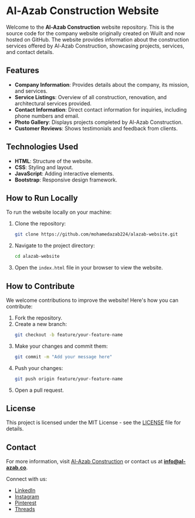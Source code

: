 # Al-Azab Construction Website

Welcome to the **Al-Azab Construction** website repository. This is the source code for the company website originally created on Wuilt and now hosted on GitHub. The website provides information about the construction services offered by Al-Azab Construction, showcasing projects, services, and contact details.

## Features

- **Company Information**: Provides details about the company, its mission, and services.
- **Service Listings**: Overview of all construction, renovation, and architectural services provided.
- **Contact Information**: Direct contact information for inquiries, including phone numbers and email.
- **Photo Gallery**: Displays projects completed by Al-Azab Construction.
- **Customer Reviews**: Shows testimonials and feedback from clients.

## Technologies Used

- **HTML**: Structure of the website.
- **CSS**: Styling and layout.
- **JavaScript**: Adding interactive elements.
- **Bootstrap**: Responsive design framework.

## How to Run Locally

To run the website locally on your machine:

1. Clone the repository:
   ```sh
   git clone https://github.com/mohamedazab224/alazab-website.git
   ```
2. Navigate to the project directory:
   ```sh
   cd alazab-website
   ```
3. Open the `index.html` file in your browser to view the website.

## How to Contribute

We welcome contributions to improve the website! Here's how you can contribute:

1. Fork the repository.
2. Create a new branch:
   ```sh
   git checkout -b feature/your-feature-name
   ```
3. Make your changes and commit them:
   ```sh
   git commit -m "Add your message here"
   ```
4. Push your changes:
   ```sh
   git push origin feature/your-feature-name
   ```
5. Open a pull request.

## License

This project is licensed under the MIT License - see the [LICENSE](LICENSE) file for details.

## Contact

For more information, visit [Al-Azab Construction](https://al-azab.co) or contact us at **info@al-azab.co**.

Connect with us:
- [LinkedIn](https://www.linkedin.com/in/mohamed-azab-109a70274/)
- [Instagram](https://instagram.com/alazab.co)
- [Pinterest](https://www.pinterest.com/mohamedazab24/)
- [Threads](https://www.threads.net/@alazab.co)
